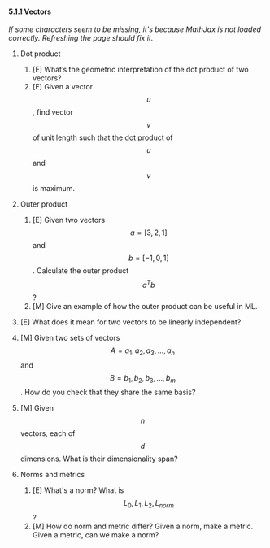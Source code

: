 #### 5.1.1 Vectors

_If some characters seem to be missing, it's because MathJax is not loaded correctly. Refreshing the page should fix it._

1. Dot product
    1. [E] What’s the geometric interpretation of the dot product of two vectors?
    2. [E] Given a vector $$u$$, find vector $$v$$ of unit length such that the dot product of $$u$$ and $$v$$ is maximum.

2. Outer product
    1. [E] Given two vectors $$a = [3, 2, 1]$$ and  $$b = [-1, 0, 1]$$. Calculate the outer product $$a^Tb$$?
    1. [M] Give an example of how the outer product can be useful in ML.

3. [E] What does it mean for two vectors to be linearly independent?
4. [M] Given two sets of vectors $$A = {a_1, a_2, a_3, ..., a_n}$$ and $$B = {b_1, b_2, b_3, ... , b_m}$$. How do you check that they share the same basis?
5. [M] Given $$n$$ vectors, each of $$d$$ dimensions. What is their dimensionality span?
6. Norms and metrics
	1. [E] What's a norm? What is $$L_0, L_1, L_2, L_{norm}$$?
	1. [M] How do norm and metric differ? Given a norm, make a metric. Given a metric, can we make a norm?
